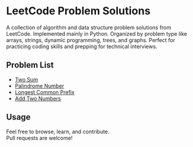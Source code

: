 # LeetCode Problem Solutions

A collection of algorithm and data structure problem solutions from LeetCode. Implemented mainly in Python. Organized by problem type like arrays, strings, dynamic programming, trees, and graphs. Perfect for practicing coding skills and prepping for technical interviews.


## Problem List

- [Two Sum](/Two%20Sum/)
- [Palindrome Number](/Palindrome%20Number/)
- [Longest Common Prefix](/Longest%20Common%20Prefix/)
- [Add Two Numbers](/Add%20Two%20Numbers/)





## Usage

Feel free to browse, learn, and contribute.  
Pull requests are welcome!